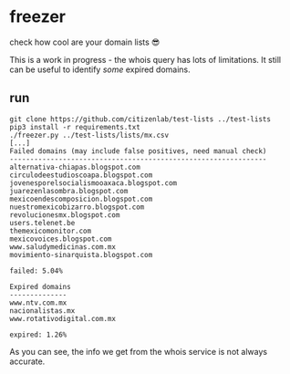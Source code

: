# freezer

check how cool are your domain lists 😎 

This is a work in progress - the whois query has lots of limitations. It still
can be useful to identify *some* expired domains.

## run

```
git clone https://github.com/citizenlab/test-lists ../test-lists
pip3 install -r requirements.txt
./freezer.py ../test-lists/lists/mx.csv
[...]
Failed domains (may include false positives, need manual check)
---------------------------------------------------------------
alternativa-chiapas.blogspot.com
circulodeestudioscoapa.blogspot.com
jovenesporelsocialismooaxaca.blogspot.com
juarezenlasombra.blogspot.com
mexicoendescomposicion.blogspot.com
nuestromexicobizarro.blogspot.com
revolucionesmx.blogspot.com
users.telenet.be
themexicomonitor.com
mexicovoices.blogspot.com
www.saludymedicinas.com.mx
movimiento-sinarquista.blogspot.com

failed: 5.04%

Expired domains
--------------
www.ntv.com.mx
nacionalistas.mx
www.rotativodigital.com.mx

expired: 1.26%
```

As you can see, the info we get from the whois service is not always accurate.
